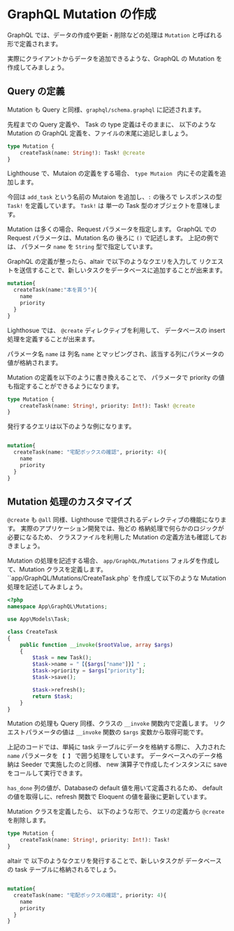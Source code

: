 # GraphQL Mutation の作成

GraphQL では、データの作成や更新・削除などの処理は `Mutation` と呼ばれる形で定義されます。

実際にクライアントからデータを追加できるような、GraphQL の Mutation を作成してみましょう。

## Query の定義

Mutation も Query と同様、`graphql/schema.graphql` に記述されます。

先程までの Query 定義や、 Task の type 定義はそのままに、
以下のような Mutation の GraphQL 定義を、ファイルの末尾に追記しましょう。

```graphql
type Mutation {
    createTask(name: String!): Task! @create
}
```

Lighthouse で、Mutaion の定義をする場合、 `type Mutaion ` 内にその定義を追加します。

今回は `add_task` という名前の Mutaion を追加し、`:` の後ろで レスポンスの型 `Task!` を定義しています。
`Task!` は 単一の Task 型のオブジェクトを意味します。

Mutation は多くの場合、Request パラメータを指定します。
GraphQL での Request パラメータは、Mutation 名の 後ろに `()` で記述します。
上記の例では、 パラメータ `name` を `String` 型で指定しています。

GraphQL の定義が整ったら、altair で以下のようなクエリを入力して
リクエストを送信することで、新しいタスクをデータベースに追加することが出来ます。

```graphql
mutation{
  createTask(name:"本を買う"){
    name
    priority
  }
}
```

Lighthosue では、 `@create` ディレクティブを利用して、
データベースの insert 処理を定義することが出来ます。

パラメータ名 `name` は 列名 `name` とマッピングされ、該当する列にパラメータの値が格納されます。

Mutation の定義を以下のように書き換えることで、
パラメータで priority の値も指定することができるようになります。

```graphql
type Mutation {
    createTask(name: String!, priority: Int!): Task! @create
}
```

発行するクエリは以下のような例になります。

```graphql

mutation{
  createTask(name: "宅配ボックスの確認", priority: 4){
    name
    priority
  }
}
```

## Mutation 処理のカスタマイズ

`@create` も `@all` 同様、Lighthouse で提供されるディレクティブの機能になります。
実際のアプリケーション開発では、殆どの 格納処理で何らかのロジックが必要になるため、
クラスファイルを利用した Mutation の定義方法も確認しておきましょう。

Mutation の処理を記述する場合、
`app/GraphQL/Mutations` フォルダを作成して、Mutation クラスを定義します。
``app/GraphQL/Mutations/CreateTask.php` を作成して以下のような Mutation 処理を記述してみましょう。

```php
<?php
namespace App\GraphQL\Mutations;

use App\Models\Task;

class CreateTask
{
    public function __invoke($rootValue, array $args)
    {
        $task = new Task();
        $task->name = "【{$args["name"]}】" ;
        $task->priority = $args["priority"];
        $task->save();

        $task->refresh();
        return $task;
    }
}
```

Mutation の処理も Query 同様、クラスの `__invoke` 関数内で定義します。
リクエストパラメータの値は `__invoke` 関数の `$args` 変数から取得可能です。

上記のコードでは、単純に task テーブルにデータを格納する際に、
入力された `name` パラメータを `【 】` で囲う処理をしています。
データベースへのデータ格納は Seeder で実施したのと同様、
new 演算子で作成したインスタンスに save をコールして実行できます。

`has_done` 列の値が、Databaseの default 値を用いて定義されるため、
default の値を取得しに、refresh 関数で Eloquent の値を最後に更新しています。

Mutation クラスを定義したら、
以下のような形で、クエリの定義から `@create`を削除します。

```graphql
type Mutation {
    createTask(name: String!, priority: Int!): Task!
}
```

altair で 以下のようなクエリを発行することで、新しいタスクが
データベースの task テーブルに格納されるでしょう。

```graphql

mutation{
  createTask(name: "宅配ボックスの確認", priority: 4){
    name
    priority
  }
}
```

